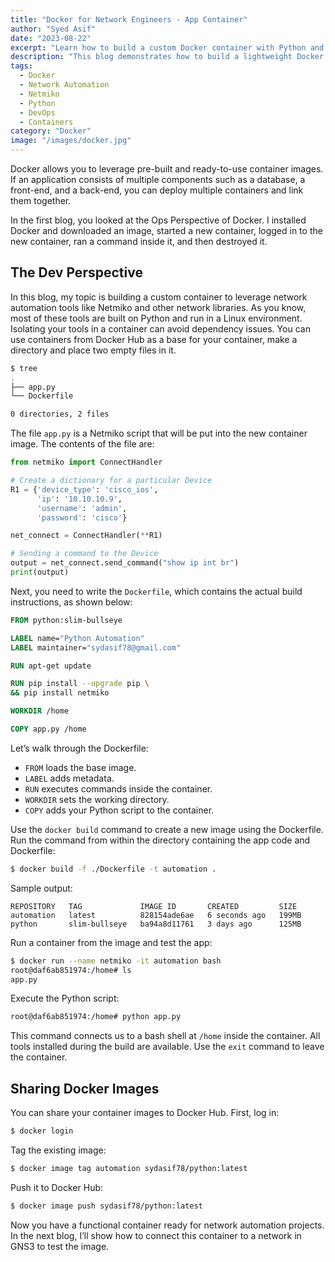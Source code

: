 ```yaml
---
title: "Docker for Network Engineers - App Container"
author: "Syed Asif"
date: "2023-08-22"
excerpt: "Learn how to build a custom Docker container with Python and Netmiko for network automation tasks."
description: "This blog demonstrates how to build a lightweight Docker container using a Python base image and Netmiko to automate network devices. You'll learn to write a Dockerfile, include your Netmiko script, build and run the container, and finally push the image to Docker Hub."
tags:
  - Docker
  - Network Automation
  - Netmiko
  - Python
  - DevOps
  - Containers
category: "Docker"
image: "/images/docker.jpg"
---
```


Docker allows you to leverage pre-built and ready-to-use container images. If an application consists of multiple components such as a database, a front-end, and a back-end, you can deploy multiple containers and link them together.

In the first blog, you looked at the Ops Perspective of Docker. I installed Docker and downloaded an image, started a new container, logged in to the new container, ran a command inside it, and then destroyed it.

## The Dev Perspective

In this blog, my topic is building a custom container to leverage network automation tools like Netmiko and other network libraries. As you know, most of these tools are built on Python and run in a Linux environment. Isolating your tools in a container can avoid dependency issues. You can use containers from Docker Hub as a base for your container, make a directory and place two empty files in it.

```bash
$ tree
.
├── app.py
└── Dockerfile

0 directories, 2 files
```

The file `app.py` is a Netmiko script that will be put into the new container image. The contents of the file are:

```python
from netmiko import ConnectHandler

# Create a dictionary for a particular Device
R1 = {'device_type': 'cisco_ios',
      'ip': '10.10.10.9',
      'username': 'admin',
      'password': 'cisco'}

net_connect = ConnectHandler(**R1)

# Sending a command to the Device
output = net_connect.send_command("show ip int br")
print(output)
```

Next, you need to write the `Dockerfile`, which contains the actual build instructions, as shown below:

```Dockerfile
FROM python:slim-bullseye

LABEL name="Python Automation"
LABEL maintainer="sydasif78@gmail.com"

RUN apt-get update

RUN pip install --upgrade pip \
&& pip install netmiko

WORKDIR /home

COPY app.py /home
```

Let’s walk through the Dockerfile:

* `FROM` loads the base image.
* `LABEL` adds metadata.
* `RUN` executes commands inside the container.
* `WORKDIR` sets the working directory.
* `COPY` adds your Python script to the container.

Use the `docker build` command to create a new image using the Dockerfile. Run the command from within the directory containing the app code and Dockerfile:

```bash
$ docker build -f ./Dockerfile -t automation .
```

Sample output:

```terminal
REPOSITORY   TAG             IMAGE ID       CREATED         SIZE
automation   latest          828154ade6ae   6 seconds ago   199MB
python       slim-bullseye   ba94a8d11761   3 days ago      125MB
```

Run a container from the image and test the app:

```bash
$ docker run --name netmiko -it automation bash
root@daf6ab851974:/home# ls
app.py
```

Execute the Python script:

```bash
root@daf6ab851974:/home# python app.py
```

This command connects us to a bash shell at `/home` inside the container. All tools installed during the build are available. Use the `exit` command to leave the container.

## Sharing Docker Images

You can share your container images to Docker Hub. First, log in:

```bash
$ docker login
```

Tag the existing image:

```bash
$ docker image tag automation sydasif78/python:latest
```

Push it to Docker Hub:

```bash
$ docker image push sydasif78/python:latest
```

Now you have a functional container ready for network automation projects. In the next blog, I’ll show how to connect this container to a network in GNS3 to test the image.
